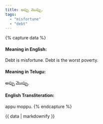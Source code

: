 ```yaml
---
title: అప్పు మొప్పు.
tags:
  - "misfortune"
  - "debt"
---
```


{% capture data %}
#### Meaning in English:
Debt is misfortune.
Debt is the worst poverty.

#### Meaning in Telugu:
అప్పు మొప్పు.

#### English Transliteration:
appu moppu.
{% endcapture %}

{{ data | markdownify }}

